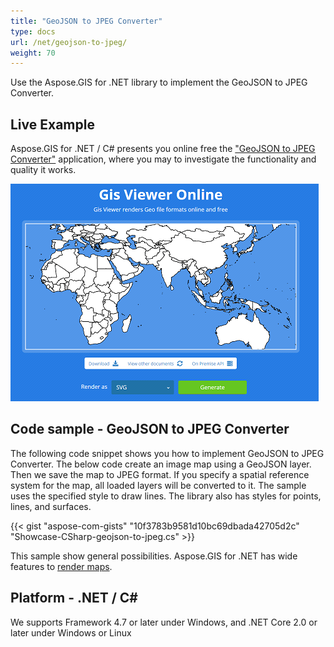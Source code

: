 ```yaml
---
title: "GeoJSON to JPEG Converter"
type: docs
url: /net/geojson-to-jpeg/
weight: 70
---
```


Use the Aspose.GIS for .NET library to implement the GeoJSON to JPEG Converter.

## **Live Example**

Aspose.GIS for .NET / C# presents you online free the ["GeoJSON to JPEG Converter"](https://products.aspose.app/gis/viewer/geojson-to-jpeg) application, where you may to investigate the functionality and quality it works.

![GeoJSON to JPEG Converter App](viewer.png)

## **Code sample - GeoJSON to JPEG Converter**

The following code snippet shows you how to implement GeoJSON to JPEG Converter. The below code create an image map using a GeoJSON layer. Then we save the map to JPEG format. If you specify a spatial reference system for the map, all loaded layers will be converted to it. 
The sample uses the specified style to draw lines. The library also has styles for points, lines, and surfaces.

{{< gist "aspose-com-gists" "10f3783b9581d10bc69dbada42705d2c" "Showcase-CSharp-geojson-to-jpeg.cs" >}}

This sample show general possibilities. Aspose.GIS for .NET has wide features to [render maps](https://docs.aspose.com/gis/net/map-rendering/).

## **Platform - .NET / C#**

We supports Framework 4.7 or later under Windows, and .NET Core 2.0 or later under Windows or Linux
